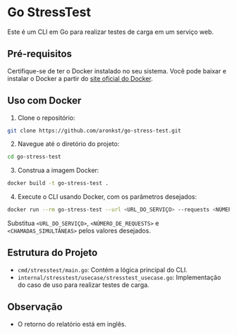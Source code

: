 # Go StressTest

Este é um CLI em Go para realizar testes de carga em um serviço web.

## Pré-requisitos

Certifique-se de ter o Docker instalado no seu sistema. Você pode baixar e instalar o Docker a partir do [site oficial do Docker](https://www.docker.com/).

## Uso com Docker

1. Clone o repositório:

```bash
git clone https://github.com/aronkst/go-stress-test.git
```

2. Navegue até o diretório do projeto:

```bash
cd go-stress-test
```

3. Construa a imagem Docker:

```bash
docker build -t go-stress-test .
```

4. Execute o CLI usando Docker, com os parâmetros desejados:

```bash
docker run --rm go-stress-test --url <URL_DO_SERVIÇO> --requests <NÚMERO_DE_REQUESTS> --concurrency <CHAMADAS_SIMULTÂNEAS>
```

Substitua `<URL_DO_SERVIÇO>`, `<NÚMERO_DE_REQUESTS>` e `<CHAMADAS_SIMULTÂNEAS>` pelos valores desejados.

## Estrutura do Projeto

- `cmd/stresstest/main.go`: Contém a lógica principal do CLI.
- `internal/stresstest/usecase/stresstest_usecase.go`: Implementação do caso de uso para realizar testes de carga.

## Observação

- O retorno do relatório está em inglês.
